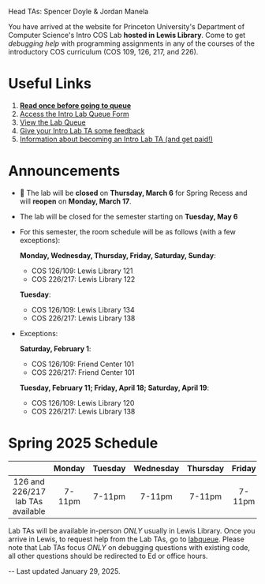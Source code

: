 Head TAs: Spencer Doyle & Jordan Manela

You have arrived at the website for Princeton University's Department of Computer Science's Intro COS Lab **hosted in Lewis Library**. Come to get _debugging help_ with programming assignments in any of the courses of the introductory COS curriculum (COS 109, 126, 217, and 226).

# Useful Links

1. **[Read once before going to queue](/how-to-effectively-use-intro-lab-tas/)**
2. [Access the Intro Lab Queue Form](https://forms.gle/Q3MtCbZA4LiMpq8j8)
3. [View the Lab Queue](https://docs.google.com/spreadsheets/d/1qyD2voo-GoSkcQPYd5Wr2x_rzV4N2F9fpk3tQGAeyCA/edit?usp=sharing)
4. [Give your Intro Lab TA some feedback](https://forms.gle/qWEf4Gff7XFqgVd29)
5. [Information about becoming an Intro Lab TA (and get paid!)](/information-about-becoming-an-intro-lab-ta/)

# Announcements
- 🌸 The lab will be **closed** on **Thursday, March 6** for Spring Recess and will **reopen** on **Monday, March 17**.
- The lab will be closed for the semester starting on **Tuesday, May 6** 
- For this semester, the room schedule will be as follows (with a few exceptions):

  **Monday, Wednesday, Thursday, Friday, Saturday, Sunday**:
   - COS 126/109: Lewis Library 121
   - COS 226/217: Lewis Library 122

  **Tuesday**:
   - COS 126/109: Lewis Library 134
   - COS 226/217: Lewis Library 138

- Exceptions:

  **Saturday, February 1**:
   - COS 126/109: Friend Center 101
   - COS 226/217: Friend Center 101

  **Tuesday, February 11; Friday, April 18; Saturday, April 19**:
   - COS 126/109: Lewis Library 120
   - COS 226/217: Lewis Library 138


# Spring 2025 Schedule

|                                   | Monday | Tuesday | Wednesday | Thursday | Friday | Saturday | Sunday |
| :-------------------------------: | :----: | :-----: | :-------: | :------: | :----: | :------: | :----: |
| 126 and 226/217 lab TAs available | 7-11pm | 7-11pm  |  7-11pm   |  7-11pm  | 7-11pm |  3-7pm   | 5-11pm |

Lab TAs will be available in-person _ONLY_ usually in Lewis Library. Once you arrive in Lewis, to request help from the Lab TAs, go to [labqueue](https://forms.gle/Q3MtCbZA4LiMpq8j8). Please note that Lab TAs focus _ONLY_ on debugging questions with existing code, all other questions should be redirected to Ed or office hours.

-- Last updated January 29, 2025.
